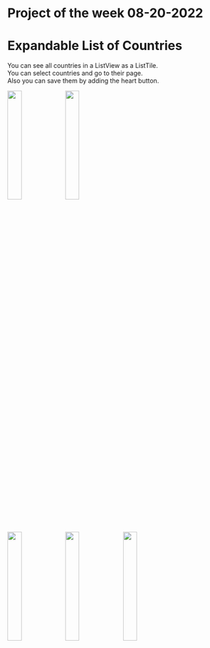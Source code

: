 # Project of the week 08-20-2022 
# Expandable List of Countries

You can see all countries in a ListView as a ListTile.
<br /> You can select countries and go to their page.
<br /> Also you can save them by adding the heart button.

<img src="https://user-images.githubusercontent.com/111340982/185767455-3ff60fb6-7869-43a6-a655-7158707be8a5.png" width=25% height=25%> <img src="https://user-images.githubusercontent.com/111340982/185767512-697eb13e-f101-43a1-a51b-eeb8bee5e039.png" width=25% height=25%>

<img src="https://user-images.githubusercontent.com/111340982/185767533-d441b11d-207b-4f30-9da2-6ec7b5fff6a1.png" width=25% height=25%> <img src="https://user-images.githubusercontent.com/111340982/185767534-a0662b6d-01a6-4430-b9c4-3ae700c07532.png" width=25% height=25%> <img src="https://user-images.githubusercontent.com/111340982/185767587-b4f2de03-36e8-4571-80bb-e85da23f6780.png" width=25% height=25%>
